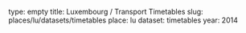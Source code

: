 type: empty
title: Luxembourg / Transport Timetables
slug: places/lu/datasets/timetables
place: lu
dataset: timetables
year: 2014
